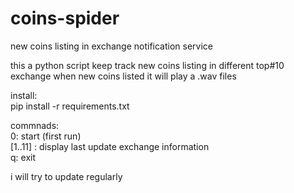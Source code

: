 # coins-spider
new coins listing in exchange notification service

this a python script keep track new coins listing in different top#10 exchange
when new coins listed it will play a .wav files

install:  
pip install -r requirements.txt

commnads:  
0: start (first run)  
[1..11] : display last update exchange information  
q: exit  

i will try to update regularly

